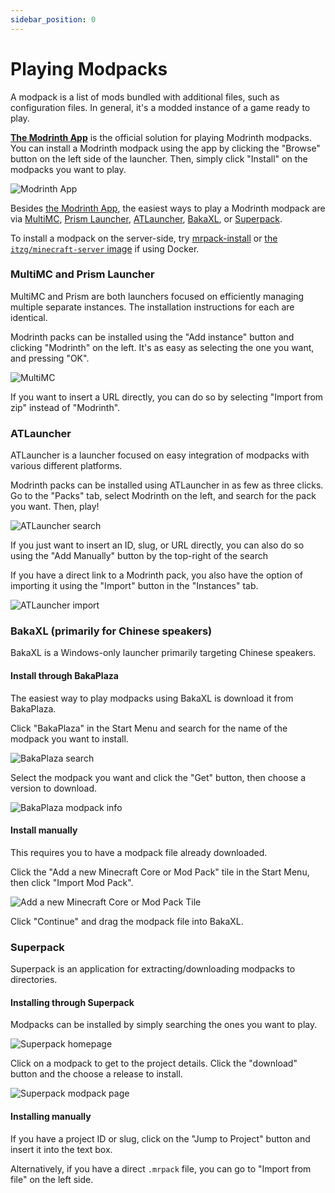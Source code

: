 ```yaml
---
sidebar_position: 0
---
```


# Playing Modpacks

A modpack is a list of mods bundled with additional files, such as configuration files. In general, it's a modded instance of a game ready to play.

**[The Modrinth App](https://modrinth.com/app)** is the official solution for playing Modrinth modpacks. You can install a Modrinth modpack using the app by clicking the "Browse" button on the left side of the launcher. Then, simply click "Install" on the modpacks you want to play.

![Modrinth App](../../static/img/tutorial/modrinthAppSearch.png)

Besides [the Modrinth App](https://modrinth.com/app), the easiest ways to play a Modrinth modpack are via [MultiMC](https://multimc.org), [Prism Launcher](https://prismlauncher.org), [ATLauncher](https://atlauncher.com), [BakaXL](https://www.bakaxl.com/), or [Superpack](https://github.com/Gaming32/Superpack/releases).

To install a modpack on the server-side, try [mrpack-install](https://github.com/nothub/mrpack-install) or [the `itzg/minecraft-server` image](https://github.com/itzg/docker-minecraft-server) if using Docker.

### MultiMC and Prism Launcher

MultiMC and Prism are both launchers focused on efficiently managing multiple separate instances. The installation instructions for each are identical.

Modrinth packs can be installed using the "Add instance" button and clicking "Modrinth" on the left. It's as easy as selecting the one you want, and pressing "OK".

![MultiMC](../../static/img/tutorial/multimc.png)

If you want to insert a URL directly, you can do so by selecting "Import from zip" instead of "Modrinth".

### ATLauncher

ATLauncher is a launcher focused on easy integration of modpacks with various different platforms.

Modrinth packs can be installed using ATLauncher in as few as three clicks. Go to the "Packs" tab, select Modrinth on the left, and search for the pack you want. Then, play!

![ATLauncher search](../../static/img/tutorial/atlauncherSearch.png)

If you just want to insert an ID, slug, or URL directly, you can also do so using the "Add Manually" button by the top-right of the search

If you have a direct link to a Modrinth pack, you also have the option of importing it using the "Import" button in the "Instances" tab.

![ATLauncher import](../../static/img/tutorial/atlauncherImport.png)

### BakaXL (primarily for Chinese speakers)

BakaXL is a Windows-only launcher primarily targeting Chinese speakers.

#### Install through BakaPlaza

The easiest way to play modpacks using BakaXL is download it from BakaPlaza.

Click "BakaPlaza" in the Start Menu and search for the name of the modpack you want to install.

![BakaPlaza search](../../static/img/tutorial/BakaPlazaSearchModpacks.png)

Select the modpack you want and click the "Get" button, then choose a version to download.

![BakaPlaza modpack info](../../static/img/tutorial/BakaPlazaModpackInfo.png)

#### Install manually

This requires you to have a modpack file already downloaded.

Click the "Add a new Minecraft Core or Mod Pack" tile in the Start Menu, then click "Import Mod Pack".

![Add a new Minecraft Core or Mod Pack Tile](../../static/img/tutorial/BakaXLAddCoreTile.png)

Click "Continue" and drag the modpack file into BakaXL.

### Superpack

Superpack is an application for extracting/downloading modpacks to directories.

#### Installing through Superpack

Modpacks can be installed by simply searching the ones you want to play.

![Superpack homepage](../../static/img/tutorial/superpackHome.png)

Click on a modpack to get to the project details. Click the "download" button and the choose a release to install.

![Superpack modpack page](../../static/img/tutorial/superpackSearch.jpg)

#### Installing manually

If you have a project ID or slug, click on the "Jump to Project" button and insert it into the text box.

Alternatively, if you have a direct `.mrpack` file, you can go to "Import from file" on the left side.
